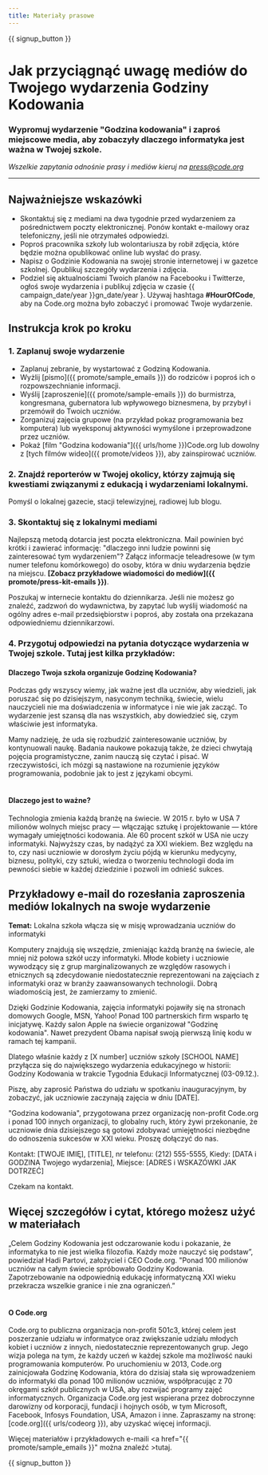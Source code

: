 ```yaml
---
title: Materiały prasowe
---
```


{{ signup_button }}

# Jak przyciągnąć uwagę mediów do Twojego wydarzenia Godziny Kodowania

### Wypromuj wydarzenie "Godzina kodowania" i zaproś miejscowe media, aby zobaczyły dlaczego informatyka jest ważna w Twojej szkole.

*Wszelkie zapytania odnośnie prasy i mediów kieruj na <press@code.org>*

* * *

## Najważniejsze wskazówki

- Skontaktuj się z mediami na dwa tygodnie przed wydarzeniem za pośrednictwem poczty elektronicznej. Ponów kontakt e-mailowy oraz telefoniczny, jeśli nie otrzymałeś odpowiedzi.
- Poproś pracownika szkoły lub wolontariusza by robił zdjęcia, które będzie można opublikować online lub wysłać do prasy.
- Napisz o Godzinie Kodowania na swojej stronie internetowej i w gazetce szkolnej. Opublikuj szczegóły wydarzenia i zdjęcia.
- Podziel się aktualnościami Twoich planów na Facebooku i Twitterze, ogłoś swoje wydarzenia i publikuj zdjęcia w czasie {{ campaign_date/year }}gn_date/year }. Używaj hashtaga **#HourOfCode**, aby na Code.org można było zobaczyć i promować Twoje wydarzenie.

## Instrukcja krok po kroku

### 1. Zaplanuj swoje wydarzenie

- Zaplanuj zebranie, by wystartować z Godziną Kodowania.
- Wyżlij [pismo]({{ promote/sample_emails }}) do rodziców i poproś ich o rozpowszechnianie informacji.
- Wyślij [zaproszenie]({{ promote/sample-emails }}) do burmistrza, kongresmana, gubernatora lub wpływowego biznesmena, by przybył i przemówił do Twoich uczniów.
- Zorganizuj zajęcia grupowe (na przykład pokaz programowania bez komputera) lub wyeksponuj aktywności wymyślone i przeprowadzone przez uczniów.
- Pokaż [film "Godzina kodowania"]({{ urls/home }})Code.org lub dowolny z [tych filmów wideo]({{ promote/videos }}), aby zainspirować uczniów. <br />

### 2. Znajdź reporterów w Twojej okolicy, którzy zajmują się kwestiami związanymi z edukacją i wydarzeniami lokalnymi.

Pomyśl o lokalnej gazecie, stacji telewizyjnej, radiowej lub blogu.<br />

### 3. Skontaktuj się z lokalnymi mediami

Najlepszą metodą dotarcia jest poczta elektroniczna. Mail powinien być krótki i zawierać informację: "dlaczego inni ludzie powinni się zainteresować tym wydarzeniem"? Załącz informacje teleadresowe (w tym numer telefonu komórkowego) do osoby, która w dniu wydarzenia będzie na miejscu. **[Zobacz przykładowe wiadomości do mediów]({{ promote/press-kit-emails }})**.

Poszukaj w internecie kontaktu do dziennikarza. Jeśli nie możesz go znaleźć, zadzwoń do wydawnictwa, by zapytać lub wyślij wiadomość na ogólny adres e-mail przedsiębiorstw i poproś, aby została ona przekazana odpowiedniemu dziennikarzowi. <br />

### 4. Przygotuj odpowiedzi na pytania dotyczące wydarzenia w Twojej szkole. Tutaj jest kilka przykładów:

#### Dlaczego Twoja szkoła organizuje Godzinę Kodowania?

Podczas gdy wszyscy wiemy, jak ważne jest dla uczniów, aby wiedzieli, jak poruszać się po dzisiejszym, nasyconym techniką, świecie, wielu nauczycieli nie ma doświadczenia w informatyce i nie wie jak zacząć. To wydarzenie jest szansą dla nas wszystkich, aby dowiedzieć się, czym właściwie jest informatyka.

Mamy nadzieję, że uda się rozbudzić zainteresowanie uczniów, by kontynuowali naukę. Badania naukowe pokazują także, że dzieci chwytają pojęcia programistyczne, zanim nauczą się czytać i pisać. W rzeczywistości, ich mózgi są nastawione na rozumienie języków programowania, podobnie jak to jest z językami obcymi. <br /> <br />

#### Dlaczego jest to ważne?

Technologia zmienia każdą branżę na świecie. W 2015 r. było w USA 7 milionów wolnych miejsc pracy — włączając sztukę i projektowanie — które wymagały umiejętności kodowania. Ale 60 procent szkół w USA nie uczy informatyki. Najwyższy czas, by nadążyć za XXI wiekiem. Bez względu na to, czy nasi uczniowie w dorosłym życiu pójdą w kierunku medycyny, biznesu, polityki, czy sztuki, wiedza o tworzeniu technologii doda im pewności siebie w każdej dziedzinie i pozwoli im odnieść sukces. <br />

<a id="sample-emails"></a>

## Przykładowy e-mail do rozesłania zaproszenia mediów lokalnych na swoje wydarzenie

**Temat:** Lokalna szkoła włącza się w misję wprowadzania uczniów do informatyki

Komputery znajdują się wszędzie, zmieniając każdą branżę na świecie, ale mniej niż połowa szkół uczy informatyki. Młode kobiety i uczniowie wywodzący się z grup marginalizowanych ze względów rasowych i etnicznych są zdecydowanie niedostatecznie reprezentowani na zajęciach z informatyki oraz w branży zaawansowanych technologii. Dobrą wiadomością jest, że zamierzamy to zmienić.

Dzięki Godzinie Kodowania, zajęcia informatyki pojawiły się na stronach domowych Google, MSN, Yahoo! Ponad 100 partnerskich firm wsparło tę inicjatywę. Każdy salon Apple na świecie organizował "Godzinę kodowania". Nawet prezydent Obama napisał swoją pierwszą linię kodu w ramach tej kampanii.

Dlatego właśnie każdy z [X number] uczniów szkoły [SCHOOL NAME] przyłącza się do największego wydarzenia edukacyjnego w historii: Godziny Kodowania w trakcie Tygodnia Edukacji Informatycznej (03-09.12.).

Piszę, aby zaprosić Państwa do udziału w spotkaniu inauguracyjnym, by zobaczyć, jak uczniowie zaczynają zajęcia w dniu [DATE].

"Godzina kodowania", przygotowana przez organizację non-profit Code.org i ponad 100 innych organizacji, to globalny ruch, który żywi przekonanie, że uczniowie dnia dzisiejszego są gotowi zdobywać umiejętności niezbędne do odnoszenia sukcesów w XXI wieku. Proszę dołączyć do nas.

Kontakt: [TWOJE IMIĘ], [TITLE], nr telefonu: (212) 555-5555, Kiedy: [DATA i GODZINA Twojego wydarzenia], Miejsce: [ADRES i WSKAZÓWKI JAK DOTRZEĆ]

Czekam na kontakt. <br />

## Więcej szczegółów i cytat, którego możesz użyć w materiałach

„Celem Godziny Kodowania jest odczarowanie kodu i pokazanie, że informatyka to nie jest wielka filozofia. Każdy może nauczyć się podstaw”, powiedział Hadi Partovi, założyciel i CEO Code.org. "Ponad 100 milionów uczniów na całym świecie spróbowało Godziny Kodowania. Zapotrzebowanie na odpowiednią edukację informatyczną XXI wieku przekracza wszelkie granice i nie zna ograniczeń.” <br /> <br />

#### O Code.org

Code.org to publiczna organizacja non-profit 501c3, której celem jest poszerzanie udziału w informatyce oraz zwiększanie udziału młodych kobiet i uczniów z innych, niedostatecznie reprezentowanych grup. Jego wizja polega na tym, że każdy uczeń w każdej szkole ma możliwość nauki programowania komputerów. Po uruchomieniu w 2013, Code.org zainicjowała Godzinę Kodowania, która do dzisiaj stała się wprowadzeniem do informatyki dla ponad 100 milionów uczniów, współpracując z 70 okręgami szkół publicznych w USA, aby rozwijać programy zajęć informatycznych. Organizacja Code.org jest wspierana przez dobroczynne darowizny od korporacji, fundacji i hojnych osób, w tym Microsoft, Facebook, Infosys Foundation, USA, Amazon i inne. Zapraszamy na stronę: [code.org]({{ urls/codeorg }}), aby uzyskać więcej informacji.

  
Więcej materiałów i przykładowych e-maili <a href="{{ promote/sample_emails }}" można znaleźć >tutaj</a>.

{{ signup_button }}